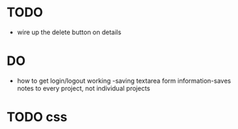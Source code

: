 # TODO

- wire up the delete button on details

# DO

- how to get login/logout working
-saving textarea form information-saves notes to every project, not individual projects
# TODO css


